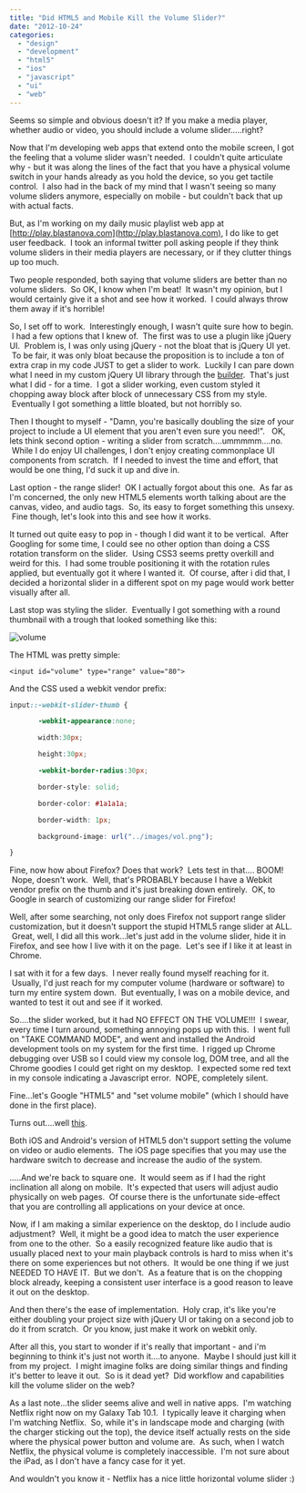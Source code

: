 ```yaml
---
title: "Did HTML5 and Mobile Kill the Volume Slider?"
date: "2012-10-24"
categories:
  - "design"
  - "development"
  - "html5"
  - "ios"
  - "javascript"
  - "ui"
  - "web"
---
```


Seems so simple and obvious doesn't it? If you make a media player, whether audio or video, you should include a volume slider.....right?

Now that I'm developing web apps that extend onto the mobile screen, I got the feeling that a volume slider wasn't needed.  I couldn't quite articulate why - but it was along the lines of the fact that you have a physical volume switch in your hands already as you hold the device, so you get tactile control.  I also had in the back of my mind that I wasn't seeing so many volume sliders anymore, especially on mobile - but couldn't back that up with actual facts.

But, as I'm working on my daily music playlist web app at [http://play.blastanova.com](http://play.blastanova.com), I do like to get user feedback.  I took an informal twitter poll asking people if they think volume sliders in their media players are necessary, or if they clutter things up too much.

Two people responded, both saying that volume sliders are better than no volume sliders.  So OK, I know when I'm beat!  It wasn't my opinion, but I would certainly give it a shot and see how it worked.  I could always throw them away if it's horrible!

So, I set off to work.  Interestingly enough, I wasn't quite sure how to begin.  I had a few options that I knew of.  The first was to use a plugin like jQuery UI.  Problem is, I was only using jQuery - not the bloat that is jQuery UI yet.  To be fair, it was only bloat because the proposition is to include a ton of extra crap in my code JUST to get a slider to work.  Luckily I can pare down what I need in my custom jQuery UI library through the [builder](http://jqueryui.com/download/).  That's just what I did - for a time.  I got a slider working, even custom styled it chopping away block after block of unnecessary CSS from my style.  Eventually I got something a little bloated, but not horribly so.

Then I thought to myself - "Damn, you're basically doubling the size of your project to include a UI element that you aren't even sure you need!".   OK, lets think second option - writing a slider from scratch....ummmmm....no.  While I do enjoy UI challenges, I don't enjoy creating commonplace UI components from scratch.  If I needed to invest the time and effort, that would be one thing, I'd suck it up and dive in.

Last option - the range slider!  OK I actually forgot about this one.  As far as I'm concerned, the only new HTML5 elements worth talking about are the canvas, video, and audio tags.  So, its easy to forget something this unsexy.  Fine though, let's look into this and see how it works.

It turned out quite easy to pop in - though I did want it to be vertical.  After Googling for some time, I could see no other option than doing a CSS rotation transform on the slider.  Using CSS3 seems pretty overkill and weird for this.  I had some trouble positioning it with the rotation rules applied, but eventually got it where I wanted it.  Of course, after i did that, I decided a horizontal slider in a different spot on my page would work better visually after all.

Last stop was styling the slider.  Eventually I got something with a round thumbnail with a trough that looked something like this:

![volume](https://d2ypg8o05lff0b.cloudfront.net/wp-content/uploads/2012/10/volume.jpg)

The HTML was pretty simple:

```
<input id="volume" type="range" value="80">
```

And the CSS used a webkit vendor prefix:

```css
input::-webkit-slider-thumb {

       -webkit-appearance:none;

       width:30px;

       height:30px;

       -webkit-border-radius:30px;

       border-style: solid;

       border-color: #1a1a1a;

       border-width: 1px;

       background-image: url("../images/vol.png");

}
```

Fine, now how about Firefox? Does that work?  Lets test in that.... BOOM!  Nope, doesn't work.  Well, that's PROBABLY because I have a Webkit vendor prefix on the thumb and it's just breaking down entirely.  OK, to Google in search of customizing our range slider for Firefox!

Well, after some searching, not only does Firefox not support range slider customization, but it doesn't support the stupid HTML5 range slider at ALL.  Great, well, I did all this work...let's just add in the volume slider, hide it in Firefox, and see how I live with it on the page.  Let's see if I like it at least in Chrome.

I sat with it for a few days.  I never really found myself reaching for it.  Usually, I'd just reach for my computer volume (hardware or software) to turn my entire system down.  But eventually, I was on a mobile device, and wanted to test it out and see if it worked.

So....the slider worked, but it had NO EFFECT ON THE VOLUME!!!  I swear, every time I turn around, something annoying pops up with this.  I went full on "TAKE COMMAND MODE", and went and installed the Android development tools on my system for the first time.  I rigged up Chrome debugging over USB so I could view my console log, DOM tree, and all the Chrome goodies I could get right on my desktop.  I expected some red text in my console indicating a Javascript error.  NOPE, completely silent.

Fine...let's Google "HTML5" and "set volume mobile" (which I should have done in the first place).

Turns out....well [this](http://stackoverflow.com/questions/9752983/setvolume-for-html5-audio-doesnt-work-on-mobile-android-or-safari-any-workaro).

Both iOS and Android's version of HTML5 don't support setting the volume on video or audio elements.  The iOS page specifies that you may use the hardware switch to decrease and increase the audio of the system.

.....And we're back to square one.  It would seem as if I had the right inclination all along on mobile.  It's expected that users will adjust audio physically on web pages.  Of course there is the unfortunate side-effect that you are controlling all applications on your device at once.

Now, if I am making a similar experience on the desktop, do I include audio adjustment?  Well, it might be a good idea to match the user experience from one to the other.  So a easily recognized feature like audio that is usually placed next to your main playback controls is hard to miss when it's there on some experiences but not others.  It would be one thing if we just NEEDED TO HAVE IT.  But we don't.  As a feature that is on the chopping block already, keeping a consistent user interface is a good reason to leave it out on the desktop.

And then there's the ease of implementation.  Holy crap, it's like you're either doubling your project size with jQuery UI or taking on a second job to do it from scratch.  Or you know, just make it work on webkit only.

After all this, you start to wonder if it's really that important - and i'm beginning to think it's just not worth it....to anyone.  Maybe I should just kill it from my project.  I might imagine folks are doing similar things and finding it's better to leave it out.  So is it dead yet?  Did workflow and capabilities kill the volume slider on the web?

As a last note...the slider seems alive and well in native apps.  I'm watching Netflix right now on my Galaxy Tab 10.1.  I typically leave it charging when I'm watching Netflix.  So, while it's in landscape mode and charging (with the charger sticking out the top), the device itself actually rests on the side where the physical power button and volume are.  As such, when I watch Netflix, the physical volume is completely inaccessible.  I'm not sure about the iPad, as I don't have a fancy case for it yet.

And wouldn't you know it - Netflix has a nice little horizontal volume slider :)
